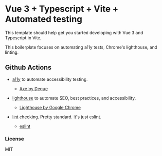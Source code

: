 # Vue 3 + Typescript + Vite + Automated testing

This template should help get you started developing with Vue 3 and Typescript in Vite.

This boilerplate focuses on automating a11y tests, Chrome's lighthouse, and linting.

## Github Actions

- [a11y](./.github/workflows/a11y.yml) to automate accessibility testing.
    - [Axe by Deque](https://github.com/dequelabs/axe-core-npm)


- [lighthouse](./.github/workflows/lighthouse.yml) to automate SEO, best practices, and accessibility. 
    - [Lighthouse by Google Chrome](https://github.com/GoogleChrome/lighthouse-ci)


- [lint](./.github/workflows/lint.yml) checking. Pretty standard. It's just eslint.
    - [eslint](https://github.com/eslint/eslint)


### License

MIT
